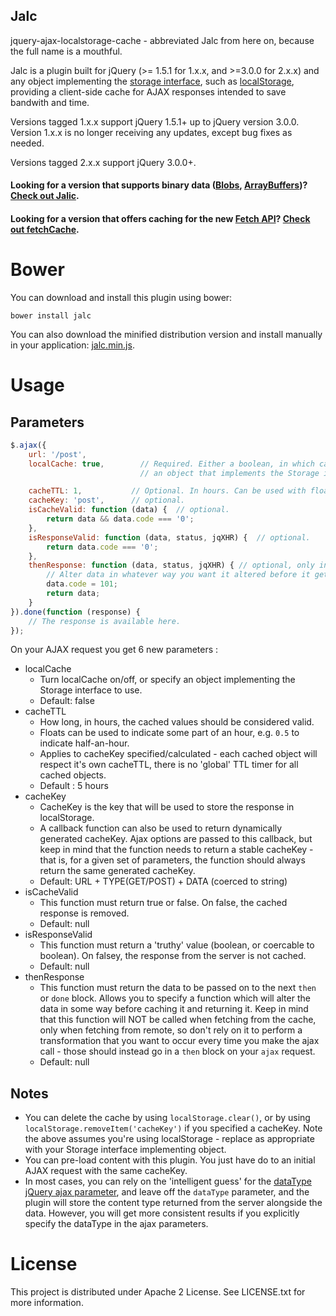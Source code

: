 Jalc
----
jquery-ajax-localstorage-cache - abbreviated Jalc from here on, because the full name is a mouthful.

Jalc is a plugin built for jQuery (>= 1.5.1 for 1.x.x, and >=3.0.0 for 2.x.x) and any object implementing the
[storage interface](https://developer.mozilla.org/en-US/docs/Web/API/Storage), such as
[localStorage](https://developer.mozilla.org/en-US/docs/Web/API/Window/localStorage), providing
a client-side cache for AJAX responses intended to save bandwith and time.

Versions tagged 1.x.x support jQuery 1.5.1+ up to jQuery version 3.0.0. Version 1.x.x is no longer receiving
any updates, except bug fixes as needed.

Versions tagged 2.x.x support jQuery 3.0.0+.

#### Looking for a version that supports binary data ([Blobs](https://developer.mozilla.org/en/docs/Web/API/Blob), [ArrayBuffers](https://developer.mozilla.org/en-US/docs/Web/JavaScript/Reference/Global_Objects/ArrayBuffer))? [Check out Jalic](https://github.com/SaneMethod/jalic).

#### Looking for a version that offers caching for the new [Fetch API](https://developer.mozilla.org/en/docs/Web/API/Fetch_API)? [Check out fetchCache](https://github.com/SaneMethod/fetchCache).

# Bower
You can download and install this plugin using bower:
```
bower install jalc
```

You can also download the minified distribution version and install manually in your application:
[jalc.min.js](https://raw.githubusercontent.com/SaneMethod/jquery-ajax-localstorage-cache/master/dist/jalc.min.js).

# Usage

## Parameters

```javascript
$.ajax({
    url: '/post',
    localCache: true,        // Required. Either a boolean, in which case localStorage will be used, or
                             // an object that implements the Storage interface.

    cacheTTL: 1,           // Optional. In hours. Can be used with float to indicate part of an hour, e.g. 0.5.
    cacheKey: 'post',      // optional.
    isCacheValid: function (data) {  // optional.
        return data && data.code === '0';
    },
    isResponseValid: function (data, status, jqXHR) {  // optional.
        return data.code === '0';
    },
    thenResponse: function (data, status, jqXHR) { // optional, only in versions 2.x.x+
        // Alter data in whatever way you want it altered before it gets cached.
        data.code = 101;
        return data;
    }
}).done(function (response) {
    // The response is available here.
});
```

On your AJAX request you get 6 new parameters :

* localCache
	* Turn localCache on/off, or specify an object implementing the Storage interface to use.
	* Default: false
* cacheTTL
    * How long, in hours, the cached values should be considered valid.
    * Floats can be used to indicate some part of an hour, e.g. `0.5` to indicate half-an-hour.
    * Applies to cacheKey specified/calculated - each cached object will respect it's own cacheTTL, there is no
    'global' TTL timer for all cached objects.
    * Default : 5 hours
* cacheKey
	* CacheKey is the key that will be used to store the response in localStorage.
	* A callback function can also be used to return dynamically generated cacheKey. Ajax options are passed to
	this callback, but keep in mind that the function needs to return a stable cacheKey - that is, for a given set
	of parameters, the function should always return the same generated cacheKey.
	* Default: URL + TYPE(GET/POST) + DATA (coerced to string)
* isCacheValid
	* This function must return true or false. On false, the cached response is removed.
	* Default: null
* isResponseValid
    * This function must return a 'truthy' value (boolean, or coercable to boolean). On falsey, the response
    from the server is not cached.
    * Default: null
* thenResponse
    * This function must return the data to be passed on to the next `then` or `done` block. Allows you to specify
    a function which will alter the data in some way before caching it and returning it. Keep in mind that this
    function will NOT be called when fetching from the cache, only when fetching from remote, so don't rely on it
    to perform a transformation that you want to occur every time you make the ajax call - those should instead go
    in a `then` block on your `ajax` request.
    * Default: null

## Notes

* You can delete the cache by using ```localStorage.clear()```, or by using ```localStorage.removeItem('cacheKey')```
if you specified a cacheKey. Note the above assumes you're using localStorage - replace as appropriate with your
Storage interface implementing object.
* You can pre-load content with this plugin. You just have do to an initial AJAX request with the same
cacheKey.
* In most cases, you can rely on the 'intelligent guess' for the
[dataType jQuery ajax parameter](http://api.jquery.com/jquery.ajax/), and leave off the ```dataType``` parameter,
and the plugin will store the content type returned from the server alongside the data. However, you will
 get more consistent results if you explicitly specify the dataType in the ajax parameters.


# License

This project is distributed under Apache 2 License. See LICENSE.txt for more information.
